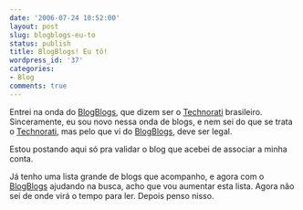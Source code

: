 ```yaml
---
date: '2006-07-24 10:52:00'
layout: post
slug: blogblogs-eu-to
status: publish
title: BlogBlogs! Eu tô!
wordpress_id: '37'
categories:
- Blog
comments: true
---
```


Entrei na onda do [BlogBlogs](http://www.blogblogs.com.br), que dizem ser o [Technorati](http://www.blogblogs.com.br) brasileiro. Sinceramente, eu sou novo nessa onda de blogs, e nem sei do que se trata o [Technorati](http://www.blogblogs.com.br/), mas pelo que vi do [BlogBlogs](http://www.blogblogs.com.br/), deve ser legal.

Estou postando aqui só pra validar o blog que acebei de associar a minha conta.

Já tenho uma lista grande de blogs que acompanho, e agora com o [BlogBlogs](http://www.blogblogs.com.br/) ajudando na busca, acho que vou aumentar esta lista. Agora não sei de onde virá o tempo para ler. Depois penso nisso.
